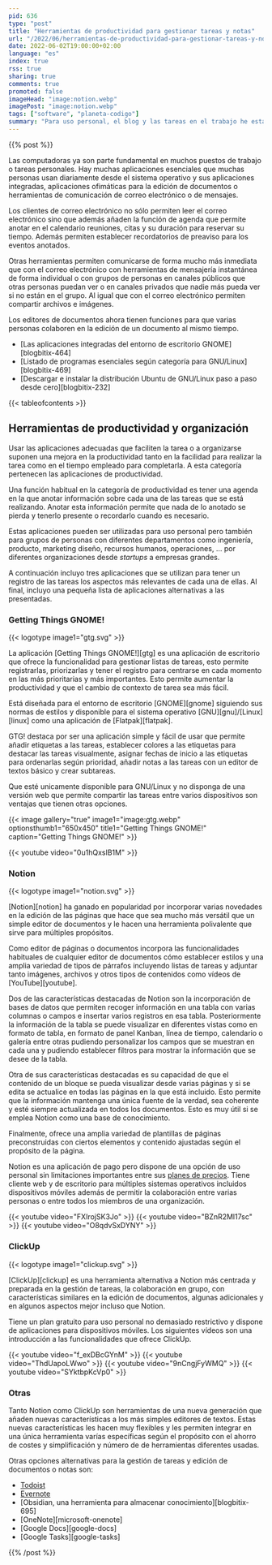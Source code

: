 ```yaml
---
pid: 636
type: "post"
title: "Herramientas de productividad para gestionar tareas y notas"
url: "/2022/06/herramientas-de-productividad-para-gestionar-tareas-y-notas/"
date: 2022-06-02T19:00:00+02:00
language: "es"
index: true
rss: true
sharing: true
comments: true
promoted: false
imageHead: "image:notion.webp"
imagePost: "image:notion.webp"
tags: ["software", "planeta-codigo"]
summary: "Para uso personal, el blog y las tareas en el trabajo he estado usando Google Docs y posteriormente Evernote. En mi flujo de trabajo estas herramientas no eran todo lo que necesitaba para la gestión de las tareas en los tres usos que les daba. De modo que he estado buscando alguna herramienta alternativa mejor adaptada a mis necesidades, dos de estas herramientas son Notion que es la que finalmente estoy usando de momento y ClickUp que es una muy buena alternativa a Notion en algunos aspectos mejor."
---
```


{{% post %}}

Las computadoras ya son parte fundamental en muchos puestos de trabajo o tareas personales. Hay muchas aplicaciones esenciales que muchas personas usan diariamente desde el sistema operativo y sus aplicaciones integradas, aplicaciones ofimáticas para la edición de documentos o herramientas de comunicación de correo electrónico o de mensajes.

Los clientes de correo electrónico no sólo permiten leer el correo electrónico sino que además añaden la función de agenda que permite anotar en el calendario reuniones, citas y su duración para reservar su tiempo. Además permiten establecer recordatorios de preaviso para los eventos anotados.

Otras herramientas permiten comunicarse de forma mucho más inmediata que con el correo electrónico con herramientas de mensajería instantánea de forma individual o con grupos de personas en canales públicos que otras personas puedan ver o en canales privados que nadie más pueda ver si no están en el grupo. Al igual que con el correo electrónico permiten compartir archivos e imágenes.

Los editores de documentos ahora tienen funciones para que varias personas colaboren en la edición de un documento al mismo tiempo.

* [Las aplicaciones integradas del entorno de escritorio GNOME][blogbitix-464]
* [Listado de programas esenciales según categoría para GNU/Linux][blogbitix-469]
* [Descargar e instalar la distribución Ubuntu de GNU/Linux paso a paso desde cero][blogbitix-232]

{{< tableofcontents >}}

## Herramientas de productividad y organización

Usar las aplicaciones adecuadas que faciliten la tarea o a organizarse suponen una mejora en la productividad tanto en la facilidad para realizar la tarea como en el tiempo empleado para completarla. A esta categoría pertenecen las aplicaciones de productividad.

Una función habitual en la categoría de productividad es tener una agenda en la que anotar información sobre cada una de las tareas que se está realizando. Anotar esta información permite que nada de lo anotado se pierda y tenerlo presente o recordarlo cuando es necesario.

Estas aplicaciones pueden ser utilizadas para uso personal pero también para grupos de personas con diferentes departamentos como ingeniería, producto, marketing diseño, recursos humanos, operaciones, … por diferentes organizaciones desde *startups* a empresas grandes.

A continuación incluyo tres aplicaciones que se utilizan para tener un registro de las tareas los aspectos más relevantes de cada una de ellas. Al final, incluyo una pequeña lista de aplicaciones alternativas a las presentadas.

### Getting Things GNOME!

{{< logotype image1="gtg.svg" >}}

La aplicación [Getting Things GNOME!][gtg] es una aplicación de escritorio que ofrece la funcionalidad para gestionar listas de tareas, esto permite registrarlas, priorizarlas y tener el registro para centrarse en cada momento en las más prioritarias y más importantes. Esto permite aumentar la productividad y que el cambio de contexto de tarea sea más fácil.

Está diseñada para el entorno de escritorio [GNOME][gnome] siguiendo sus normas de estilos y disponible para el sistema operativo [GNU][gnu]/[Linux][linux] como una aplicación de [Flatpak][flatpak].

GTG! destaca por ser una aplicación simple y fácil de usar que permite añadir etiquetas a las tareas, establecer colores a las etiquetas para destacar las tareas visualmente, asignar fechas de inicio a las etiquetas para ordenarlas según prioridad, añadir notas a las tareas con un editor de textos básico y crear subtareas.

Que esté unicamente disponible para GNU/Linux y no disponga de una versión web que permite compartir las tareas entre varios dispositivos son ventajas que tienen otras opciones.

{{< image
    gallery="true"
    image1="image:gtg.webp" optionsthumb1="650x450" title1="Getting Things GNOME!"
    caption="Getting Things GNOME!" >}}

{{< youtube
    video="0u1hQxsIB1M" >}}

### Notion

{{< logotype image1="notion.svg" >}}

[Notion][notion] ha ganado en popularidad por incorporar varias novedades en la edición de las páginas que hace que sea mucho más versátil que un simple editor de documentos y le hacen una herramienta polivalente que sirve para múltiples propósitos.

Como editor de páginas o documentos incorpora las funcionalidades habituales de cualquier editor de documentos cómo establecer estilos y una amplia variedad de tipos de párrafos incluyendo listas de tareas y adjuntar tanto imágenes, archivos y otros tipos de contenidos como vídeos de [YouTube][youtube].

Dos de las características destacadas de Notion son la incorporación de bases de datos que permiten recoger información en una tabla con varias columnas o campos e insertar varios registros en esa tabla. Posteriormente la información de la tabla se puede visualizar en diferentes vistas como en formato de tabla, en formato de panel Kanban, línea de tiempo, calendario o galería entre otras pudiendo personalizar los campos que se muestran en cada una y pudiendo establecer filtros para mostrar la información que se desee de la tabla.

Otra de sus características destacadas es su capacidad de que el contenido de un bloque se pueda visualizar desde varias páginas y si se edita se actualice en todas las páginas en la que está incluido. Esto permite que la información mantenga una única fuente de la verdad, sea coherente y esté siempre actualizada en todos los documentos. Esto es muy útil si se emplea Notion como una base de conocimiento.

Finalmente, ofrece una amplia variedad de plantillas de páginas preconstruidas con ciertos elementos y contenido ajustadas según el propósito de la página.

Notion es una aplicación de pago pero dispone de una opción de uso personal sin limitaciones importantes entre sus [planes de precios](https://www.notion.so/pricing). Tiene cliente web y de escritorio para múltiples sistemas operativos incluidos dispositivos móviles además de permitir la colaboración entre varias personas o entre todos los miembros de una organización.

{{< youtube
    video="FXIrojSK3Jo" >}}
{{< youtube
    video="BZnR2Ml17sc" >}}
{{< youtube
    video="O8qdvSxDYNY" >}}

### ClickUp

{{< logotype image1="clickup.svg" >}}

[ClickUp][clickup] es una herramienta alternativa a Notion más centrada y preparada en la gestión de tareas, la colaboración en grupo, con características similares en la edición de documentos, algunas adicionales y en algunos aspectos mejor incluso que Notion.

Tiene un plan gratuito para uso personal no demasiado restrictivo y dispone de aplicaciones para dispositivos móviles. Los siguientes vídeos son una introducción a las funcionalidades que ofrece ClickUp.

{{< youtube
    video="f_exDBcGYnM" >}}
{{< youtube
    video="ThdUapoLWwo" >}}
{{< youtube
    video="9nCngjFyWMQ" >}}
{{< youtube
    video="SYktbpKcVp0" >}}

### Otras

Tanto Notion como ClickUp son herramientas de una nueva generación que añaden nuevas características a los más simples editores de textos. Estas nuevas características les hacen muy flexibles y les permiten integrar en una única herramienta varías específicas según el propósito con el ahorro de costes y simplificación y número de de herramientas diferentes usadas.

Otras opciones alternativas para la gestión de tareas y edición de documentos o notas son:

* [Todoist](https://todoist.com/es)
* [Evernote](https://evernote.com/intl/es/)
* [Obsidian, una herramienta para almacenar conocimiento][blogbitix-695]
* [OneNote][microsoft-onenote]
* [Google Docs][google-docs]
* [Google Tasks][google-tasks]

{{% /post %}}
